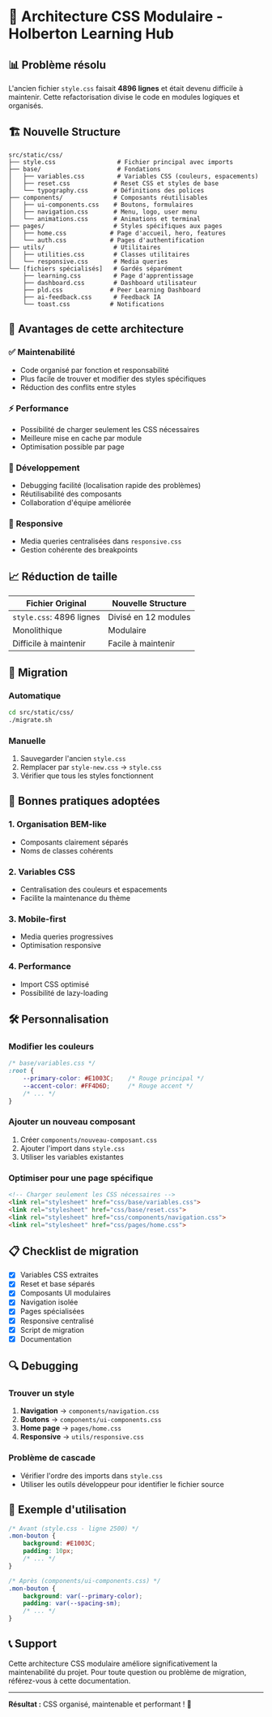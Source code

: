 # 🎨 Architecture CSS Modulaire - Holberton Learning Hub

## 📊 **Problème résolu**

L'ancien fichier `style.css` faisait **4896 lignes** et était devenu difficile à maintenir. Cette refactorisation divise le code en modules logiques et organisés.

## 🏗️ **Nouvelle Structure**

```
src/static/css/
├── style.css                 # Fichier principal avec imports
├── base/                     # Fondations
│   ├── variables.css         # Variables CSS (couleurs, espacements)
│   ├── reset.css            # Reset CSS et styles de base
│   └── typography.css       # Définitions des polices
├── components/              # Composants réutilisables
│   ├── ui-components.css    # Boutons, formulaires
│   ├── navigation.css       # Menu, logo, user menu
│   └── animations.css       # Animations et terminal
├── pages/                   # Styles spécifiques aux pages
│   ├── home.css            # Page d'accueil, hero, features
│   └── auth.css            # Pages d'authentification
├── utils/                   # Utilitaires
│   ├── utilities.css        # Classes utilitaires
│   └── responsive.css       # Media queries
└── [fichiers spécialisés]   # Gardés séparément
    ├── learning.css         # Page d'apprentissage
    ├── dashboard.css        # Dashboard utilisateur
    ├── pld.css             # Peer Learning Dashboard
    ├── ai-feedback.css      # Feedback IA
    └── toast.css           # Notifications
```

## 🚀 **Avantages de cette architecture**

### ✅ **Maintenabilité**
- Code organisé par fonction et responsabilité
- Plus facile de trouver et modifier des styles spécifiques
- Réduction des conflits entre styles

### ⚡ **Performance**
- Possibilité de charger seulement les CSS nécessaires
- Meilleure mise en cache par module
- Optimisation possible par page

### 🔧 **Développement**
- Debugging facilité (localisation rapide des problèmes)
- Réutilisabilité des composants
- Collaboration d'équipe améliorée

### 📱 **Responsive**
- Media queries centralisées dans `responsive.css`
- Gestion cohérente des breakpoints

## 📈 **Réduction de taille**

| Fichier Original | Nouvelle Structure |
|------------------|-------------------|
| `style.css`: 4896 lignes | Divisé en 12 modules |
| Monolithique | Modulaire |
| Difficile à maintenir | Facile à maintenir |

## 🔄 **Migration**

### Automatique
```bash
cd src/static/css/
./migrate.sh
```

### Manuelle
1. Sauvegarder l'ancien `style.css`
2. Remplacer par `style-new.css` → `style.css`
3. Vérifier que tous les styles fonctionnent

## 🎯 **Bonnes pratiques adoptées**

### 1. **Organisation BEM-like**
- Composants clairement séparés
- Noms de classes cohérents

### 2. **Variables CSS**
- Centralisation des couleurs et espacements
- Facilite la maintenance du thème

### 3. **Mobile-first**
- Media queries progressives
- Optimisation responsive

### 4. **Performance**
- Import CSS optimisé
- Possibilité de lazy-loading

## 🛠️ **Personnalisation**

### Modifier les couleurs
```css
/* base/variables.css */
:root {
    --primary-color: #E1003C;    /* Rouge principal */
    --accent-color: #FF4D6D;     /* Rouge accent */
    /* ... */
}
```

### Ajouter un nouveau composant
1. Créer `components/nouveau-composant.css`
2. Ajouter l'import dans `style.css`
3. Utiliser les variables existantes

### Optimiser pour une page spécifique
```html
<!-- Charger seulement les CSS nécessaires -->
<link rel="stylesheet" href="css/base/variables.css">
<link rel="stylesheet" href="css/base/reset.css">
<link rel="stylesheet" href="css/components/navigation.css">
<link rel="stylesheet" href="css/pages/home.css">
```

## 📋 **Checklist de migration**

- [x] Variables CSS extraites
- [x] Reset et base séparés
- [x] Composants UI modulaires
- [x] Navigation isolée
- [x] Pages spécialisées
- [x] Responsive centralisé
- [x] Script de migration
- [x] Documentation

## 🔍 **Debugging**

### Trouver un style
1. **Navigation** → `components/navigation.css`
2. **Boutons** → `components/ui-components.css`
3. **Home page** → `pages/home.css`
4. **Responsive** → `utils/responsive.css`

### Problème de cascade
- Vérifier l'ordre des imports dans `style.css`
- Utiliser les outils développeur pour identifier le fichier source

## 🎨 **Exemple d'utilisation**

```css
/* Avant (style.css - ligne 2500) */
.mon-bouton {
    background: #E1003C;
    padding: 10px;
    /* ... */
}

/* Après (components/ui-components.css) */
.mon-bouton {
    background: var(--primary-color);
    padding: var(--spacing-sm);
    /* ... */
}
```

## 📞 **Support**

Cette architecture CSS modulaire améliore significativement la maintenabilité du projet. Pour toute question ou problème de migration, référez-vous à cette documentation.

---

**Résultat :** CSS organisé, maintenable et performant ! 🚀
